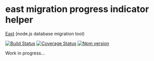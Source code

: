 # east migration progress indicator helper

[East](https://github.com/okv/east) (node.js database migration tool)

[![Build Status](https://travis-ci.org/okv/east-migration-progress-indicator-helper.svg?branch=master)](https://travis-ci.org/okv/east-migration-progress-indicator-helper)
[![Coverage Status](https://coveralls.io/repos/github/okv/east-migration-progress-indicator-helper/badge.svg)](https://coveralls.io/github/okv/east-migration-progress-indicator-helper)
[![Npm version](https://img.shields.io/npm/v/east-migration-progress-indicator-helper.svg)](https://www.npmjs.org/package/east-migration-progress-indicator-helper)

Work in progress...

